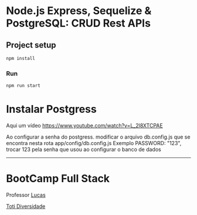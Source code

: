 # Node.js Express, Sequelize & PostgreSQL: CRUD Rest APIs


## Project setup
```bash
npm install
```

### Run
```bash
npm run start
```
# Instalar Postgress

Aqui um vídeo 
https://www.youtube.com/watch?v=L_2l8XTCPAE

Ao configurar a senha do postgress. modificar o arquivo db.config.js que se encontra nesta rota
app/config/db.config.js
Exemplo PASSWORD: "123",
trocar 123 pela senha que usou ao configurar o banco de dados

<hr>

# BootCamp Full Stack

Professor [Lucas](https://github.com/lucastoti)

[Toti Diversidade](https://totidiversidade.com.br/)